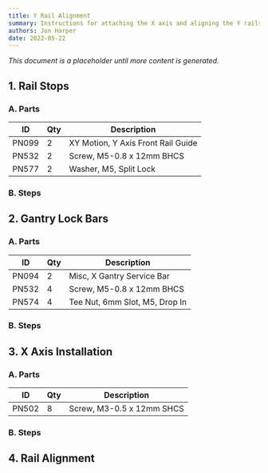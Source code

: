 ```yaml
---
title: Y Rail Alignment
summary: Instructions for attaching the X axis and aligning the Y rails.
authors: Jon Harper
date: 2022-05-22
---
```


*This document is a placeholder until more content is generated.*

## 1. Rail Stops

### A. Parts

| ID    | Qty | Description                         |
|-------|-----|-------------------------------------|
| PN099 | 2   | XY Motion, Y Axis Front Rail Guide  |
| PN532 | 2   | Screw, M5-0.8 x 12mm BHCS           |
| PN577 | 2   | Washer, M5, Split Lock              |

### B. Steps

## 2. Gantry Lock Bars

### A. Parts

| ID    | Qty | Description                         |
|-------|-----|-------------------------------------|
| PN094 | 2   | Misc, X Gantry Service Bar          |
| PN532 | 4   | Screw, M5-0.8 x 12mm BHCS           |
| PN574 | 4   | Tee Nut, 6mm Slot, M5, Drop In      |

### B. Steps

## 3. X Axis Installation

### A. Parts

| ID    | Qty | Description                         |
|-------|-----|-------------------------------------|
| PN502 | 8   | Screw, M3-0.5 x 12mm SHCS           |

### B. Steps


## 4. Rail Alignment

